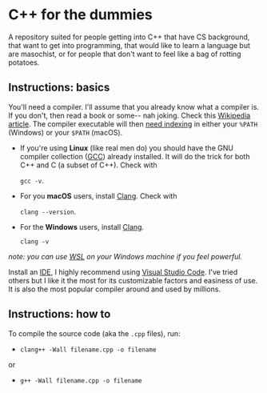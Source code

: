 # C++ for the dummies

A repository suited for people getting into C++ that have CS background, that want to get into programming, that would like to learn a language but are masochist, or for people that don't want to feel like a bag of rotting potatoes.

## Instructions: basics
You'll need a compiler. I'll assume that you already know what a compiler is. If you don't, then read a book or some-- nah joking. Check this [Wikipedia article](https://en.wikipedia.org/wiki/Compiler). The compiler executable will then [need indexing](https://code.visualstudio.com/docs/languages/cpp#_check-if-you-have-a-compiler-installed) in either your `%PATH` (Windows) or your `$PATH` (macOS).

- If you're using **Linux** (like real men do) you should have the GNU compiler collection ([GCC](https://en.wikipedia.org/wiki/GNU_Compiler_Collection)) already installed. It will do the trick for both C++ and C (a subset of C++). Check with 

    `gcc -v`.
- For you **macOS** users, install [Clang](https://en.wikipedia.org/wiki/Clang). Check with 

    `clang --version`.

- For the **Windows** users, install [Clang](https://en.wikipedia.org/wiki/Clang).

    `clang -v`

*note: you can use [WSL](https://en.wikipedia.org/wiki/Windows_Subsystem_for_Linux) on your Windows machine if you feel powerful.*

Install an [IDE](https://en.wikipedia.org/wiki/Integrated_development_environment), I highly recommend using [Visual Studio Code](https://code.visualstudio.com/). I've tried others but I like it the most for its customizable factors and easiness of use. It is also the most popular compiler around and used by millions.

## Instructions: how to
To compile the source code (aka the `.cpp` files), run:
- `clang++ -Wall filename.cpp -o filename`

or

- `g++ -Wall filename.cpp -o filename`